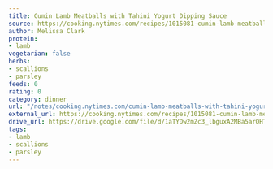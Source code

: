 ```yaml
---
title: Cumin Lamb Meatballs with Tahini Yogurt Dipping Sauce
source: https://cooking.nytimes.com/recipes/1015081-cumin-lamb-meatballs-with-tahini-yogurt-dipping-sauce
author: Melissa Clark
protein:
- lamb
vegetarian: false
herbs:
- scallions
- parsley
feeds: 0
rating: 0
category: dinner
url: "/notes/cooking.nytimes.com/cumin-lamb-meatballs-with-tahini-yogurt-dipping-sauce.html"
external_url: https://cooking.nytimes.com/recipes/1015081-cumin-lamb-meatballs-with-tahini-yogurt-dipping-sauce
drive_url: https://drive.google.com/file/d/1aTYDw2mZc3_lbguxA2MBa5arOHTZ9CMQ/view?usp=drive_link
tags:
- lamb
- scallions
- parsley
---
```



